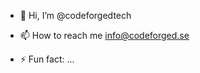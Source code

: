- 👋 Hi, I’m @codeforgedtech
- 📫 How to reach me info@codeforged.se

- ⚡ Fun fact: ...

<!---
codeforgedtech/codeforgedtech is a ✨ special ✨ repository because its `README.md` (this file) appears on your GitHub profile.
You can click the Preview link to take a look at your changes.
--->
